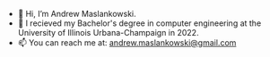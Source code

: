 - 👋 Hi, I’m Andrew Maslankowski.
- 🌱 I recieved my Bachelor's degree in computer engineering at the University of Illinois Urbana-Champaign in 2022.
- 📫 You can reach me at: andrew.maslankowski@gmail.com

<!---
amas3113/amas3113 is a ✨ special ✨ repository because its `README.md` (this file) appears on your GitHub profile.
You can click the Preview link to take a look at your changes.
--->
